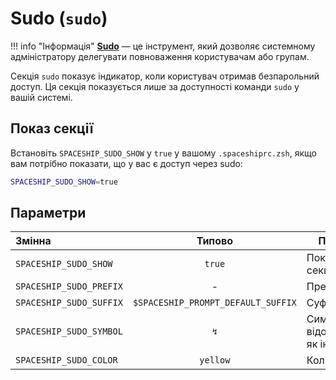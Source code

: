 # Sudo (`sudo`)

!!! info "Інформація"
    [**Sudo**](https://www.sudo.ws) — це інструмент, який дозволяє системному адміністратору делегувати повноваження користувачам або групам.

Секція `sudo` показує індикатор, коли користувач отримав безпарольний доступ. Ця секція показується лише за доступності команди `sudo` у вашій системі.

## Показ секції

Встановіть `SPACESHIP_SUDO_SHOW` у `true` у вашому `.spaceshiprc.zsh`, якщо вам потрібно показати, що у вас є доступ через sudo:

```zsh title=".spaceshiprc.zsh"
SPACESHIP_SUDO_SHOW=true
```

## Параметри

| Змінна                  |               Типово               | Пояснення                              |
|:----------------------- |:----------------------------------:| -------------------------------------- |
| `SPACESHIP_SUDO_SHOW`   |               `true`               | Показати секцію                        |
| `SPACESHIP_SUDO_PREFIX` |                 -                  | Префікс секції                         |
| `SPACESHIP_SUDO_SUFFIX` | `$SPACESHIP_PROMPT_DEFAULT_SUFFIX` | Суфікс секції                          |
| `SPACESHIP_SUDO_SYMBOL` |                `↯`                 | Символ, що відображається як індикатор |
| `SPACESHIP_SUDO_COLOR`  |              `yellow`              | Колір секції                           |
